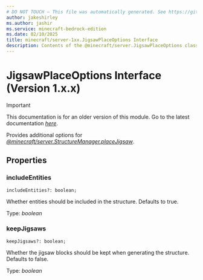 ```yaml
---
# DO NOT TOUCH — This file was automatically generated. See https://github.com/mojang/minecraftapidocsgenerator to modify descriptions, examples, etc.
author: jakeshirley
ms.author: jashir
ms.service: minecraft-bedrock-edition
ms.date: 02/10/2025
title: minecraft/server-1xx.JigsawPlaceOptions Interface
description: Contents of the @minecraft/server.JigsawPlaceOptions class (Version 1.x.x).
---
```

# JigsawPlaceOptions Interface (Version 1.x.x)

> [!IMPORTANT]
> This documentation is for an older version of this module. Go to the latest documentation [*here*](../../../scriptapi/minecraft/server/JigsawPlaceOptions.md).

Provides additional options for [*@minecraft/server.StructureManager.placeJigsaw*](../../../priorscriptapi/minecraft/server-1xx/StructureManager.md#placejigsaw).

## Properties

### **includeEntities**
`includeEntities?: boolean;`

Whether entities should be included in the structure. Defaults to true.

Type: *boolean*

### **keepJigsaws**
`keepJigsaws?: boolean;`

Whether the jigsaw blocks should be kept when generating the structure. Defaults to false.

Type: *boolean*
